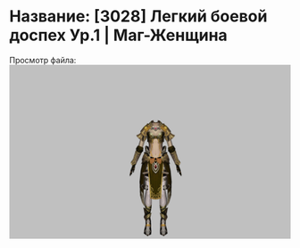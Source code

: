 # Название: [3028] Легкий боевой доспех Ур.1 | Маг-Женщина

Просмотр файла:
![p050003.png](p050003.png)